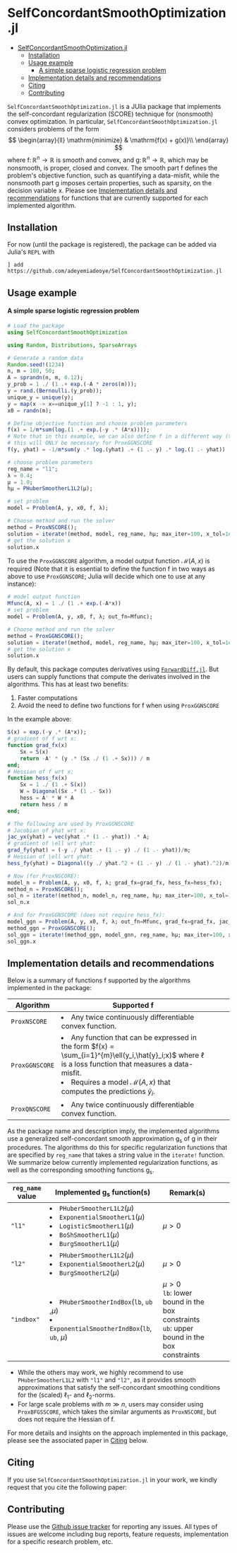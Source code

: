 # SelfConcordantSmoothOptimization.jl

- [SelfConcordantSmoothOptimization.jl](#selfconcordantsmoothoptimizationjl)
  - [Installation](#installation)
  - [Usage example](#usage-example)
      - [A simple sparse logistic regression problem](#a-simple-sparse-logistic-regression-problem)
  - [Implementation details and recommendations](#implementation-details-and-recommendations)
  - [Citing](#citing)
  - [Contributing](#contributing)

`SelfConcordantSmoothOptimization.jl` is a JUlia package that implements the self-concordant regularization (SCORE) technique for (nonsmooth) convex optimization. In particular, `SelfConcordantSmoothOptimization.jl` considers problems of the form
$$
\begin{array}{ll}
\mathrm{minimize} & \mathrm{f(x) + g(x)}\\
\end{array}
$$
where $\mathrm{f}\colon \mathbb{R}^n \to \mathbb{R}$ is smooth and convex, and $\mathrm{g}\colon \mathbb{R}^n \to \mathbb{R}$, which may be nonsmooth, is proper, closed and convex. The smooth part $\mathrm{f}$ defines the problem's objective function, such as quantifying a data-misfit, while the nonsmooth part $\mathrm{g}$ imposes certain properties, such as sparsity, on the decision variable $\mathrm{x}$. Please see [Implementation details and recommendations](#implementation-details-and-recommendations) for functions that are currently supported for each implemented algorithm.

## Installation
For now (until the package is registered), the package can be added via Julia's `REPL` with
```
] add https://github.com/adeyemiadeoye/SelfConcordantSmoothOptimization.jl
```

## Usage example
#### A simple sparse logistic regression problem
```julia
# Load the package
using SelfConcordantSmoothOptimization

using Random, Distributions, SparseArrays

# Generate a random data
Random.seed!(1234)
n, m = 100, 50;
A = sprandn(n, m, 0.12);
y_prob = 1 ./ (1 .+ exp.(-A * zeros(m)));
y = rand.(Bernoulli.(y_prob));
unique_y = unique(y); 
y = map(x -> x==unique_y[1] ? -1 : 1, y);
x0 = randn(m);

# Define objective function and choose problem parameters
f(x) = 1/m*sum(log.(1 .+ exp.(-y .* (A*x))));
# Note that in this example, we can also define f in a different way (thanks to Julia's multiple dispatch feature)
# this will ONLY be necessary for ProxGGNSCORE
f(y, yhat) = -1/m*sum(y .* log.(yhat) .+ (1 .- y) .* log.(1 .- yhat))

# choose problem parameters
reg_name = "l1";
λ = 0.4;
μ = 1.0;
hμ = PHuberSmootherL1L2(μ);

# set problem
model = Problem(A, y, x0, f, λ);

# Choose method and run the solver
method = ProxNSCORE();
solution = iterate!(method, model, reg_name, hμ; max_iter=100, x_tol=1e-6, f_tol=1e-6);
# get the solution x
solution.x
```
To use the `ProxGGNSCORE` algorithm, a model output function $\mathcal{M}(A,x)$ is required
(Note that it is essential to define the function f in two ways as above to use `ProxGGNSCORE`; Julia will decide which one to use at any instance):
```julia
# model output function
Mfunc(A, x) = 1 ./ (1 .+ exp.(-A*x))
# set problem
model = Problem(A, y, x0, f, λ; out_fn=Mfunc);

# Choose method and run the solver
method = ProxGGNSCORE();
solution = iterate!(method, model, reg_name, hμ; max_iter=100, x_tol=1e-6, f_tol=1e-6);
# get the solution x
solution.x
```
By default, this package computes derivatives using [`ForwardDiff.jl`](https://github.com/JuliaDiff/ForwardDiff.jl). But users can supply functions that compute the derivates involved in the algorithms. This has at least two benefits:
1. Faster computations
2. Avoid the need to define two functions for $\mathrm{f}$ when using `ProxGGNSCORE`

In the example above:
```julia
S(x) = exp.(-y .* (A*x));
# gradient of f wrt x:
function grad_fx(x)
    Sx = S(x)
    return -A' * (y .* (Sx ./ (1 .+ Sx))) / m
end;
# Hessian of f wrt x:
function hess_fx(x)
    Sx = 1 ./ (1 .+ S(x))
    W = Diagonal(Sx .* (1 .- Sx))
    hess = A' * W * A
    return hess / m
end;

# The following are used by ProxGGNSCORE
# Jacobian of yhat wrt x:
jac_yx(yhat) = vec(yhat .* (1 .- yhat)) .* A;
# gradient of \ell wrt yhat:
grad_fy(yhat) = (-y ./ yhat .+ (1 .- y) ./ (1 .- yhat))/m;
# Hessian of \ell wrt yhat:
hess_fy(yhat) = Diagonal((y ./ yhat.^2 + (1 .- y) ./ (1 .- yhat).^2)/m);
```
```julia
# Now (for ProxNSCORE):
model_n = Problem(A, y, x0, f, λ; grad_fx=grad_fx, hess_fx=hess_fx);
method_n = ProxNSCORE();
sol_n = iterate!(method_n, model_n, reg_name, hμ; max_iter=100, x_tol=1e-6, f_tol=1e-6);
sol_n.x
```
```julia
# And for ProxGGNSCORE (does not require hess_fx):
model_ggn = Problem(A, y, x0, f, λ; out_fn=Mfunc, grad_fx=grad_fx, jac_yx=jac_yx, grad_fy=grad_fy, hess_fy=hess_fy);
method_ggn = ProxGGNSCORE();
sol_ggn = iterate!(method_ggn, model_gnn, reg_name, hμ; max_iter=100, x_tol=1e-6, f_tol=1e-6);
sol_ggn.x
```

## Implementation details and recommendations
Below is a summary of functions $\mathrm{f}$ supported by the algorithms implemented in the package:

| Algorithm      	| Supported $\mathrm{f}$                                                                                                                                                                                                                                 	|   	|   	|   	|
|----------------	|--------------------------------------------------------------------------------------------------------------------------------------------------------------------------------------------------------------------------------------------------------	|---	|---	|---	|
| `ProxNSCORE`   	| <li>Any twice continuously differentiable convex function.</li>                                                                                                                                                                                        	|   	|   	|   	|
| `ProxGGNSCORE` 	| <li>Any function that can be expressed in the form $f(x) = \sum_{i=1}^{m}\ell(y_i,\hat{y}_i;x)$ where $\ell$ is a loss function that measures a data-misfit.</li> <li>Requires a model $\mathcal{M}(A,x)$ that computes the predictions $\hat{y}_i$.</li> 	|   	|   	|   	|
| `ProxQNSCORE`  	| <li>Any twice continuously differentiable convex function.</li>                                                                                                                                                                                        	|   	|   	|   	|


As the package name and description imply, the implemented algorithms use a generalized self-concordant smooth approximation $\mathrm{g_s}$ of $\mathrm{g}$ in their procedures. The algorithms do this for specific regularization functions that are specified by `reg_name` that takes a string value in the `iterate!` function. We summarize below currently implemented regularization functions, as well as the corresponding smoothing functions $\mathrm{g_s}$.

| `reg_name` value 	| Implemented $\mathrm{g_s}$ function(s)                                                                                                                                              	| Remark(s)                                                                                           	|   	|   	|
|------------------	|-------------------------------------------------------------------------------------------------------------------------------------------------------------------------------------	|-----------------------------------------------------------------------------------------------------	|---	|---	|
| `"l1"`           	| <li>`PHuberSmootherL1L2`($\mu$)</li> <li>`ExponentialSmootherL1`($\mu$)</li> <li>`LogisticSmootherL1`($\mu$)</li> <li>`BoShSmootherL1`($\mu$)</li> <li>`BurgSmootherL1`($\mu$)</li> 	| $\mu>0$                                                                                             	|   	|   	|
| `"l2"`           	| <li>`PHuberSmootherL1L2`($\mu$)</li> <li>`ExponentialSmootherL2`($\mu$)</li> <li>`BurgSmootherL2`($\mu$)</li>                                                                       	| $\mu>0$                                                                                             	|   	|   	|
| `"indbox"`       	| <li>`PHuberSmootherIndBox`(`lb`, `ub` ,$\mu$)</li> <li>`ExponentialSmootherIndBox`(`lb`, `ub`, $\mu$)</li>                                                                          	| $\mu>0$ <br> `lb`: lower bound in the box constraints <br> `ub`: upper bound in the box constraints 	|   	|   	|

- While the others may work, we highly recommend to use `PHuberSmootherL1L2` with `"l1"` and `"l2"`, as it provides smooth approximations that satisfy the self-concordant smoothing conditions for the (scaled) $\ell_1$- and $\ell_2$-norms.
- For large scale problems with $m\gg n$, users may consider using `ProxBFGSSCORE`, which takes the similar arguments as `ProxNSCORE`, but does not require the Hessian of $\mathrm{f}$.

For more details and insights on the approach implemented in this package, please see the associated paper in [Citing](#citing) below.

## Citing
If you use `SelfConcordantSmoothOptimization.jl` in your work, we kindly request that you cite the following paper:

## Contributing
Please use the [Github issue tracker](https://github.com/adeyemiadeoye/SelfConcordantSmoothOptimization.jl/issues?q=is%3Aissue+is%3Aopen+sort%3Aupdated-desc) for reporting any issues. All types of issues are welcome including bug reports, feature requests, implementation for a specific research problem, etc.
